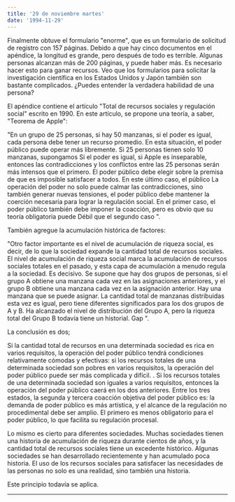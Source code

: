 ```yaml
---
title: '29 de noviembre martes'
date: '1994-11-29'
---
```


Finalmente obtuve el formulario "enorme", que es un formulario de solicitud de registro con 157 páginas. Debido a que hay cinco documentos en el apéndice, la longitud es grande, pero después de todo es terrible. Algunas personas alcanzan más de 200 páginas, y puede haber más. Es necesario hacer esto para ganar recursos. Veo que los formularios para solicitar la investigación científica en los Estados Unidos y Japón también son bastante complicados. ¿Puedes entender la verdadera habilidad de una persona?

El apéndice contiene el artículo "Total de recursos sociales y regulación social" escrito en 1990. En este artículo, se propone una teoría, a saber, "Teorema de Apple":

"En un grupo de 25 personas, si hay 50 manzanas, si el poder es igual, cada persona debe tener un recurso promedio. En esta situación, el poder público puede operar más libremente. Si 25 personas tienen solo 10 manzanas, supongamos Si el poder es igual, si Apple es inseparable, entonces las contradicciones y los conflictos entre las 25 personas serán más intensos que el primero. El poder público debe elegir sobre la premisa de que es imposible satisfacer a todos. En este último caso, el público La operación del poder no solo puede calmar las contradicciones, sino también generar nuevas tensiones, el poder público debe mantener la coerción necesaria para lograr la regulación social. En el primer caso, el poder público también debe imponer la coacción, pero es obvio que su teoría obligatoria puede Débil que el segundo caso ".

También agregue la acumulación histórica de factores:

"Otro factor importante es el nivel de acumulación de riqueza social, es decir, de lo que la sociedad expande la cantidad total de recursos sociales. El nivel de acumulación de riqueza social marca la acumulación de recursos sociales totales en el pasado, y esta capa de acumulación a menudo regula a la sociedad. Es decisivo. Se supone que hay dos grupos de personas, si el grupo A obtiene una manzana cada vez en las asignaciones anteriores, y el grupo B obtiene una manzana cada vez en la asignación anterior. Hay una manzana que se puede asignar. La cantidad total de manzanas distribuidas esta vez es igual, pero tiene diferentes significados para los dos grupos de A y B. Ha alcanzado el nivel de distribución del Grupo A, pero la riqueza total del Grupo B todavía tiene un historial. Gap ".

La conclusión es dos;

Si la cantidad total de recursos en una determinada sociedad es rica en varios requisitos, la operación del poder público tendrá condiciones relativamente cómodas y efectivas: si los recursos totales de una determinada sociedad son pobres en varios requisitos, la operación del poder público puede ser más complicada y difícil. . Si los recursos totales de una determinada sociedad son iguales a varios requisitos, entonces la operación del poder público caerá en los dos anteriores. Entre los tres estados, la segunda y tercera coacción objetiva del poder público es: la demanda de poder público es más artística, y el alcance de la regulación no procedimental debe ser amplio. El primero es menos obligatorio para el poder público, lo que facilita su regulación procesal.

Lo mismo es cierto para diferentes sociedades. Muchas sociedades tienen una historia de acumulación de riqueza durante cientos de años, y la cantidad total de recursos sociales tiene un excedente histórico. Algunas sociedades se han desarrollado recientemente y han acumulado poca historia. El uso de los recursos sociales para satisfacer las necesidades de las personas no solo es una realidad, sino también una historia.

Este principio todavía se aplica.

------------------------------------


